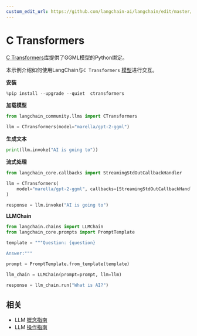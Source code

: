 ```yaml
---
custom_edit_url: https://github.com/langchain-ai/langchain/edit/master/docs/docs/integrations/llms/ctransformers.ipynb
---
```


# C Transformers

[C Transformers](https://github.com/marella/ctransformers)库提供了GGML模型的Python绑定。

本示例介绍如何使用LangChain与`C Transformers` [模型](https://github.com/marella/ctransformers#supported-models)进行交互。

**安装**


```python
%pip install --upgrade --quiet  ctransformers
```

**加载模型**


```python
from langchain_community.llms import CTransformers

llm = CTransformers(model="marella/gpt-2-ggml")
```

**生成文本**


```python
print(llm.invoke("AI is going to"))
```

**流式处理**


```python
from langchain_core.callbacks import StreamingStdOutCallbackHandler

llm = CTransformers(
    model="marella/gpt-2-ggml", callbacks=[StreamingStdOutCallbackHandler()]
)

response = llm.invoke("AI is going to")
```

**LLMChain**


```python
from langchain.chains import LLMChain
from langchain_core.prompts import PromptTemplate

template = """Question: {question}

Answer:"""

prompt = PromptTemplate.from_template(template)

llm_chain = LLMChain(prompt=prompt, llm=llm)

response = llm_chain.run("What is AI?")
```

## 相关

- LLM [概念指南](/docs/concepts/#llms)
- LLM [操作指南](/docs/how_to/#llms)